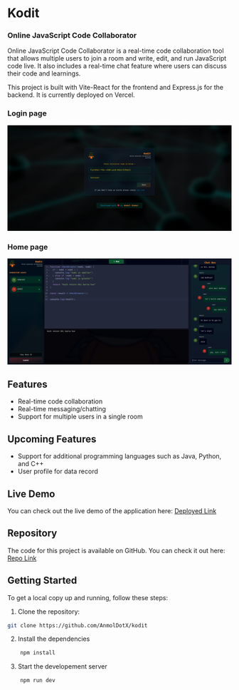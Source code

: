 # Kodit
### Online JavaScript Code Collaborator


Online JavaScript Code Collaborator is a real-time code collaboration tool that allows multiple users to join a room and write, edit, and run JavaScript code live. It also includes a real-time chat feature where users can discuss their code and learnings.

This project is built with Vite-React for the frontend and Express.js for the backend. It is currently deployed on Vercel.

### Login page
![Interface](./src/assets/kodit-login.png)

### Home page
![Interface](./src/assets/kodit-main-interface.png)

## Features

- Real-time code collaboration
- Real-time messaging/chatting
- Support for multiple users in a single room

## Upcoming Features

- Support for additional programming languages such as Java, Python, and C++
- User profile for data record

## Live Demo

You can check out the live demo of the application here: [Deployed Link](https://kodit.vercel.app/)

## Repository

The code for this project is available on GitHub. You can check it out here: [Repo Link](https://github.com/AnmolDotX/kodit)

## Getting Started

To get a local copy up and running, follow these steps:

1. Clone the repository:


```bash
git clone https://github.com/AnmolDotX/kodit
```
2. Install the dependencies
```bash
    npm install
```
3. Start the developement server
```bash
    npm run dev
```